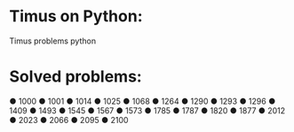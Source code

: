 # Timus on Python:
Timus problems python
# Solved problems:
● 1000
● 1001
● 1014
● 1025
● 1068
● 1264
● 1290
● 1293
● 1296
● 1409
● 1493
● 1545
● 1567
● 1573
● 1785
● 1787
● 1820
● 1877
● 2012
● 2023
● 2066
● 2095
● 2100
